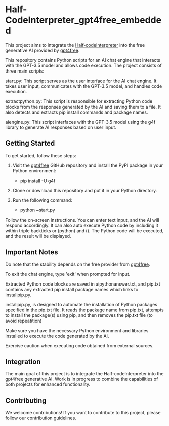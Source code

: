 # Half-CodeInterpreter_gpt4free_embedded

This project aims to integrate the [Half-codeInterpreter](https://github.com/jackfood/Half-codeInterpreter) into the free generative AI provided by [gpt4free](https://github.com/xtekky/gpt4free).

This repository contains Python scripts for an AI chat engine that interacts with the GPT-3.5 model and allows code execution. The project consists of three main scripts:

start.py: This script serves as the user interface for the AI chat engine. It takes user input, communicates with the GPT-3.5 model, and handles code execution.

extractpython.py: This script is responsible for extracting Python code blocks from the responses generated by the AI and saving them to a file. It also detects and extracts pip install commands and package names.

aiengine.py: This script interfaces with the GPT-3.5 model using the g4f library to generate AI responses based on user input.


## Getting Started

To get started, follow these steps:

1. Visit the [gpt4free](https://github.com/xtekky/gpt4free) GitHub repository and install the PyPI package in your Python environment:

   - pip install -U g4f

2. Clone or download this repository and put it in your Python directory.

3. Run the following command:

   - python ~start.py

Follow the on-screen instructions. You can enter text input, and the AI will respond accordingly. It can also auto execute Python code by including it within triple backticks or (python) and (). The Python code will be executed, and the result will be displayed.

## Important Notes
Do note that the stability depends on the free provider from [gpt4free](https://github.com/xtekky/gpt4free).

To exit the chat engine, type 'exit' when prompted for input.

Extracted Python code blocks are saved in aipythonanswer.txt, and pip.txt contains any extracted pip install package names which links to installpip.py.

installpip.py, is designed to automate the installation of Python packages specified in the pip.txt file. It reads the package name from pip.txt, attempts to install the package(s) using pip, and then removes the pip.txt file (to avoid repeatition)

Make sure you have the necessary Python environment and libraries installed to execute the code generated by the AI.

Exercise caution when executing code obtained from external sources.

## Integration

The main goal of this project is to integrate the Half-codeInterpreter into the gpt4free generative AI. Work is in progress to combine the capabilities of both projects for enhanced functionality.

## Contributing

We welcome contributions! If you want to contribute to this project, please follow our contribution guidelines.
